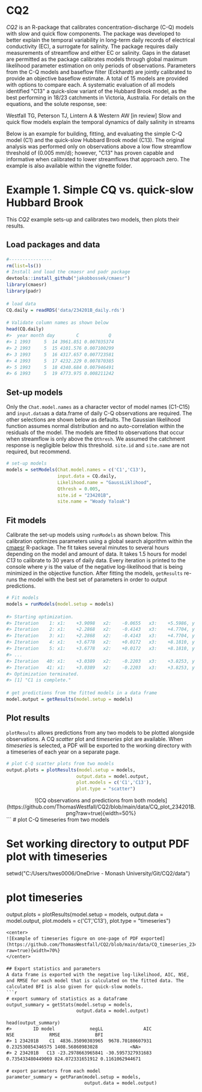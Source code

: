 # CQ2
 _CQ2_ is an R-package that calibrates concentration-discharge (C-Q) models with slow and quick flow components. The package was developed to better explain the temporal variability in long-term daily records of electrical conductivity (EC), a surrogate for salinity. The package requires daily measurements of streamflow and either EC or salinity. Gaps in the dataset are permitted as the package calibrates models through global maximum likelihood parameter estimation on only periods of observations. Parameters from the C-Q models and baseflow filter (Eckhardt) are jointly calibrated to provide an objective baseflow estimate. A total of 15 models are provided with options to compare each. A systematic evaluation of all models identified "C13" a quick-slow variant of the Hubbard Brook model, as the best performing in 18/23 catchments in Victoria, Australia. For details on the equations, and the solute response, see:

Westfall TG, Peterson TJ, Lintern A & Western AW [in review] Slow and quick flow models explain the temporal dynamics of daily salinity in streams

Below is an example for building, fitting, and evaluating the simple C-Q model (C1) and the quick-slow Hubbard Brook model (C13). The original analysis was performed only on observations above a low flow streamflow threshold of (0.005 mm/d); however, "C13" has proven capable and informative when calibrated to lower streamflows that approach zero. The example is also available within the vignette folder. 

# Example 1. Simple CQ vs. quick-slow Hubbard Brook

This _CQ2_ example sets-up and calibrates two models, then plots their results.

## Load packages and data
```r
#----------------
rm(list=ls())
# Install and load the cmaesr and padr package
devtools::install_github("jakobbossek/cmaesr")
library(cmaesr)
library(padr)

# load data
CQ.daily = readRDS('data/234201B_daily.rds')

# Validate column names as shown below
head(CQ.daily)
#>  year month day        C           Q
#> 1 1993     5  14 3961.851 0.007035374
#> 2 1993     5  15 4101.576 0.007100299
#> 3 1993     5  16 4317.657 0.007723581
#> 4 1993     5  17 4232.229 0.007870385
#> 5 1993     5  18 4340.684 0.007946491
#> 6 1993     5  19 4773.975 0.008211242
```
## Set-up models
Only the `Chat.model.names` as a character vector of model names (C1-C15) and `input.data`as a data.frame of daily C-Q observations are required. The other selections are shown below as defaults. The Gaussian likelihood function assumes normal distribution and no auto-correlation within the residuals of the model. The models are fitted to observations that occur when streamflow is only above the `Qthresh`. We assumed the catchment response is negligible below this threshold. `site.id` and `site.name` are not required, but recommend.

```r
# set-up models 
models = setModels(Chat.model.names = c('C1','C13'),
                   input.data = CQ.daily,
                   Likelihood.name = "GaussLiklihood",
                   Qthresh = 0.005,
                   site.id = "234201B",
                   site.name = "Woady Yaloak")
```

## Fit models
Calibrate the set-up models using `runModels` as shown below. This calibration optimizes parameters using a global search algorithm within the [cmaesr](https://github.com/jakobbossek/cmaesr) R-package. The fit takes several minutes to several hours depending on the model and amount of data. It takes 1.5 hours for model _C13_ to calibrate to 30 years of daily data. Every iteration is printed to the console where _y_ is the value of the negative log-likelihood that is being minimized in the objective function. After fitting the models, `getResults` re-runs the model with the best set of parameters in order to output predictions. 
```r 
# Fit models
models = runModels(model.setup = models)

#> Starting optimization.
#> Iteration    1: x1:    +3.9098   x2:    -0.0655   x3:    +5.5986, y = +31367.2920
#> Iteration    2: x1:    +2.2868   x2:    -0.4143   x3:    +4.7704, y = +20013.2967
#> Iteration    3: x1:    +2.2868   x2:    -0.4143   x3:    +4.7704, y = +20013.2967
#> Iteration    4: x1:    +3.6778   x2:    +0.0172   x3:    +8.1810, y = +10634.3370
#> Iteration    5: x1:    +3.6778   x2:    +0.0172   x3:    +8.1810, y = +10634.3370
#> ...
#> Iteration   40: x1:    +3.0389   x2:    -0.2203   x3:    +3.8253, y = +4836.3509
#> Iteration   41: x1:    +3.0389   x2:    -0.2203   x3:    +3.8253, y = +4836.3509
#> Optimization terminated.
#> [1] "C1 is complete."

# get predictions from the fitted models in a data frame
model.output = getResults(model.setup = models)

```

## Plot results
`plotResults` allows predictions from any two models to be plotted alongside observations. A CQ _scatter_ plot and _timeseries_ plot are available. When _timeseries_ is selected, a PDF will be exported to the working directory with a timeseries of each year on a separate page. 

```r
# plot C-Q scatter plots from two models
output.plots = plotResults(model.setup = models,
                          output.data = model.output,
                          plot.models = c('C1','C13'),
                          plot.type = "scatter")
```
<center>
![CQ observations and predictions from both models](https://github.com/ThomasWestfall/CQ2/blob/main/data/CQ_plot_234201B.png?raw=true){width=50%}
</center>
```
# plot C-Q timeseries from two models

# Set working directory to output PDF plot with timeseries
setwd("C:/Users/twes0006/OneDrive - Monash University/Git/CQ2/data")

# plot timeseries
output.plots = plotResults(model.setup = models,
                          output.data = model.output,
                          plot.models = c('C1','C13'),
                          plot.type = "timeseries")
                          
```
<center>
![Example of timeseries figure on one-page of PDF exported](https://github.com/ThomasWestfall/CQ2/blob/main/data/CQ_timeseries_234201B_1994.png?raw=true){width=70%}
</center>

## Export statistics and parameters
A data frame is exported with the negative log-likelihood, AIC, NSE, and RMSE for each model that is calculated on the fitted data. The calculated BFI is also given for quick-slow models.
```r
# export summary of statistics as a dataframe
output_summary = getStats(model.setup = models,
                          output.data = model.output)

head(output_summary)
#>        ID model             negLL               AIC               NSE             RMSE             BFI
#> 1 234201B    C1  4836.35090303965  9678.70180607931 0.232530854346575 1408.56860983028            <NA>
#> 2 234201B   C13 -23.2978663965841 -30.5957327931683 0.735433480449069 824.072331651912 0.1161062944671

# export parameters from each model
parameter_summary = getParam(model.setup = models,
                             output.data = model.output)

```
